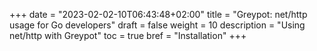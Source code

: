 +++
date = "2023-02-02-10T06:43:48+02:00"
title = "Greypot: net/http usage for Go developers"
draft = false
weight = 10
description = "Using net/http with Greypot"
toc = true
bref = "Installation"
+++


